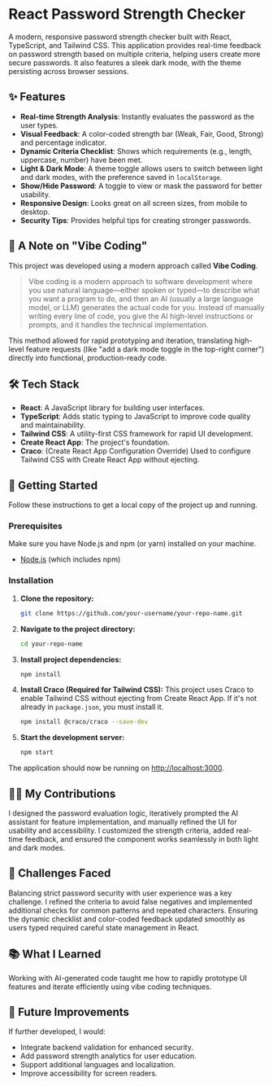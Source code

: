# React Password Strength Checker

A modern, responsive password strength checker built with React, TypeScript, and Tailwind CSS. This application provides real-time feedback on password strength based on multiple criteria, helping users create more secure passwords. It also features a sleek dark mode, with the theme persisting across browser sessions.


## ✨ Features

-   **Real-time Strength Analysis**: Instantly evaluates the password as the user types.
-   **Visual Feedback**: A color-coded strength bar (Weak, Fair, Good, Strong) and percentage indicator.
-   **Dynamic Criteria Checklist**: Shows which requirements (e.g., length, uppercase, number) have been met.
-   **Light & Dark Mode**: A theme toggle allows users to switch between light and dark modes, with the preference saved in `localStorage`.
-   **Show/Hide Password**: A toggle to view or mask the password for better usability.
-   **Responsive Design**: Looks great on all screen sizes, from mobile to desktop.
-   **Security Tips**: Provides helpful tips for creating stronger passwords.

## 🤖 A Note on "Vibe Coding"

This project was developed using a modern approach called **Vibe Coding**.

> Vibe coding is a modern approach to software development where you use natural language—either spoken or typed—to describe what you want a program to do, and then an AI (usually a large language model, or LLM) generates the actual code for you. Instead of manually writing every line of code, you give the AI high-level instructions or prompts, and it handles the technical implementation.

This method allowed for rapid prototyping and iteration, translating high-level feature requests (like "add a dark mode toggle in the top-right corner") directly into functional, production-ready code.

## 🛠️ Tech Stack

-   **React**: A JavaScript library for building user interfaces.
-   **TypeScript**: Adds static typing to JavaScript to improve code quality and maintainability.
-   **Tailwind CSS**: A utility-first CSS framework for rapid UI development.
-   **Create React App**: The project's foundation.
-   **Craco**: (Create React App Configuration Override) Used to configure Tailwind CSS with Create React App without ejecting.

## 🚀 Getting Started

Follow these instructions to get a local copy of the project up and running.

### Prerequisites

Make sure you have Node.js and npm (or yarn) installed on your machine.
-   [Node.js](https://nodejs.org/) (which includes npm)

### Installation

1.  **Clone the repository:**
    ```sh
    git clone https://github.com/your-username/your-repo-name.git
    ```

2.  **Navigate to the project directory:**
    ```sh
    cd your-repo-name
    ```

3.  **Install project dependencies:**
    ```sh
    npm install
    ```

4.  **Install Craco (Required for Tailwind CSS):**
    This project uses Craco to enable Tailwind CSS without ejecting from Create React App. If it's not already in `package.json`, you must install it.
    ```sh
    npm install @craco/craco --save-dev
    ```

5.  **Start the development server:**
    ```sh
    npm start
    ```

The application should now be running on [http://localhost:3000](http://localhost:3000).

## 🧑‍💻 My Contributions

I designed the password evaluation logic, iteratively prompted the AI assistant for feature implementation, and manually refined the UI for usability and accessibility. I customized the strength criteria, added real-time feedback, and ensured the component works seamlessly in both light and dark modes.

## 🧩 Challenges Faced

Balancing strict password security with user experience was a key challenge. I refined the criteria to avoid false negatives and implemented additional checks for common patterns and repeated characters. Ensuring the dynamic checklist and color-coded feedback updated smoothly as users typed required careful state management in React.

## 📚 What I Learned

Working with AI-generated code taught me how to rapidly prototype UI features and iterate efficiently using vibe coding techniques.

## 🚧 Future Improvements

If further developed, I would:
- Integrate backend validation for enhanced security.
- Add password strength analytics for user education.
- Support additional languages and localization.
- Improve accessibility for screen readers.
